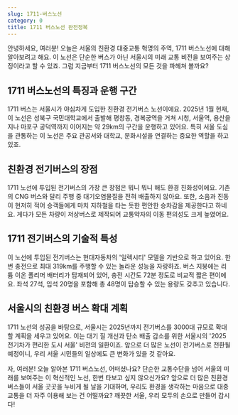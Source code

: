 ```yaml
---
slug: 1711-버스노선
category: 0
title: 1711 버스노선 완전정복
---
```


안녕하세요, 여러분! 오늘은 서울의 친환경 대중교통 혁명의 주역, 1711 버스노선에 대해 알아보려고 해요. 이 노선은 단순한 버스가 아닌 서울시의 미래 교통 비전을 보여주는 상징이라고 할 수 있죠. 그럼 지금부터 1711 버스노선의 모든 것을 파헤쳐 볼까요?

## 1711 버스노선의 특징과 운행 구간

1711 버스는 서울시가 야심차게 도입한 친환경 전기버스 노선이에요. 2025년 1월 현재, 이 노선은 성북구 국민대학교에서 출발해 평창동, 경복궁역을 거쳐 시청, 서울역, 용산을 지나 마포구 공덕역까지 이어지는 약 29km의 구간을 운행하고 있어요. 특히 서울 도심을 관통하는 이 노선은 주요 관공서와 대학교, 문화시설을 연결하는 중요한 역할을 하고 있죠.

## 친환경 전기버스의 장점

1711 노선에 투입된 전기버스의 가장 큰 장점은 뭐니 뭐니 해도 환경 친화성이에요. 기존의 CNG 버스와 달리 주행 중 대기오염물질을 전혀 배출하지 않아요. 또한, 소음과 진동이 현저히 적어 승객들에게 마치 지하철을 타는 듯한 편안한 승차감을 제공한다고 하네요. 게다가 모든 차량이 저상버스로 제작되어 교통약자의 이동 편의성도 크게 높였어요.

## 1711 전기버스의 기술적 특성

이 노선에 투입된 전기버스는 현대자동차의 '일렉시티' 모델을 기반으로 하고 있어요. 한 번 충전으로 최대 319km를 주행할 수 있는 놀라운 성능을 자랑하죠. 버스 지붕에는 리튬 이온 폴리머 배터리가 탑재되어 있어, 충전 시간도 72분 정도로 비교적 짧은 편이에요. 좌석 27석, 입석 20명을 포함해 총 48명이 탑승할 수 있는 용량도 갖추고 있습니다.

## 서울시의 친환경 버스 확대 계획

1711 노선의 성공을 바탕으로, 서울시는 2025년까지 전기버스를 3000대 규모로 확대할 계획을 세우고 있어요. 이는 대기 질 개선과 탄소 배출 감소를 위한 서울시의 '2025 전기차가 편리한 도시 서울' 비전의 일환이죠. 앞으로 더 많은 노선이 전기버스로 전환될 예정이니, 우리 서울 시민들의 일상에도 큰 변화가 있을 것 같아요.

자, 여러분! 오늘 알아본 1711 버스노선, 어떠셨나요? 단순한 교통수단을 넘어 서울의 미래를 보여주는 이 혁신적인 노선, 한번 타보고 싶지 않으신가요? 앞으로 더 많은 친환경 버스들이 서울 곳곳을 누비게 될 날을 기대하며, 우리도 환경을 생각하는 마음으로 대중교통을 더 자주 이용해 보는 건 어떨까요? 깨끗한 서울, 우리 모두의 손으로 만들어 갑시다!